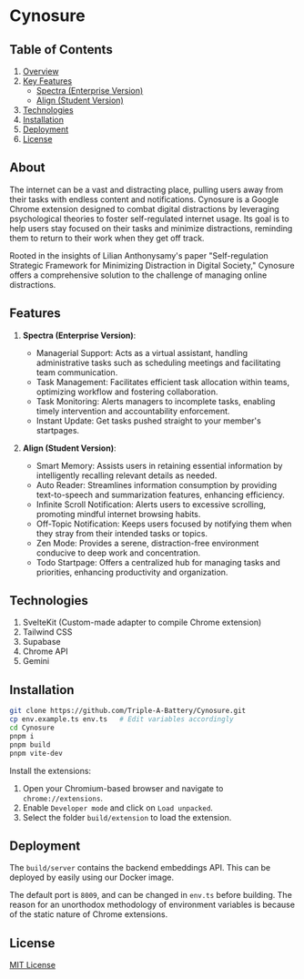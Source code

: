# Cynosure

## Table of Contents

1. [Overview](#overview)
2. [Key Features](#key-features)
   - [Spectra (Enterprise Version)](#spectra-enterprise-version)
   - [Align (Student Version)](#align-multi-device-version)
3. [Technologies](#technologies)
4. [Installation](#installation)
5. [Deployment](#deployment)
6. [License](#license)

## About

The internet can be a vast and distracting place, pulling users away from their tasks with endless content and notifications. Cynosure is a Google Chrome extension designed to combat digital distractions by leveraging psychological theories to foster self-regulated internet usage. Its goal is to help users stay focused on their tasks and minimize distractions, reminding them to return to their work when they get off track.

Rooted in the insights of Lilian Anthonysamy's paper "Self-regulation Strategic Framework for Minimizing Distraction in Digital Society," Cynosure offers a comprehensive solution to the challenge of managing online distractions.

## Features

1. **Spectra (Enterprise Version)**:
   - Managerial Support: Acts as a virtual assistant, handling administrative tasks such as scheduling meetings and facilitating team communication.
   - Task Management: Facilitates efficient task allocation within teams, optimizing workflow and fostering collaboration.
   - Task Monitoring: Alerts managers to incomplete tasks, enabling timely intervention and accountability enforcement.
   - Instant Update: Get tasks pushed straight to your member's startpages.

2. **Align (Student Version)**:

   - Smart Memory: Assists users in retaining essential information by intelligently recalling relevant details as needed.
   - Auto Reader: Streamlines information consumption by providing text-to-speech and summarization features, enhancing efficiency.
   - Infinite Scroll Notification: Alerts users to excessive scrolling, promoting mindful internet browsing habits.
   - Off-Topic Notification: Keeps users focused by notifying them when they stray from their intended tasks or topics.
   - Zen Mode: Provides a serene, distraction-free environment conducive to deep work and concentration.
   - Todo Startpage: Offers a centralized hub for managing tasks and priorities, enhancing productivity and organization.

## Technologies

1. SvelteKit (Custom-made adapter to compile Chrome extension)
2. Tailwind CSS
3. Supabase
4. Chrome API
5. Gemini

## Installation

```sh
git clone https://github.com/Triple-A-Battery/Cynosure.git
cp env.example.ts env.ts   # Edit variables accordingly
cd Cynosure
pnpm i
pnpm build
pnpm vite-dev
```

Install the extensions:

1. Open your Chromium-based browser and navigate to `chrome://extensions`.
2. Enable `Developer mode` and click on `Load unpacked`.
3. Select the folder `build/extension` to load the extension.

## Deployment

The `build/server` contains the backend embeddings API. This can be deployed by easily using our Docker image.

The default port is `8009`, and can be changed in `env.ts` before building. The reason for an unorthodox methodology of environment variables is because of the static nature of Chrome extensions.

## License

[MIT License](LICENSE)
